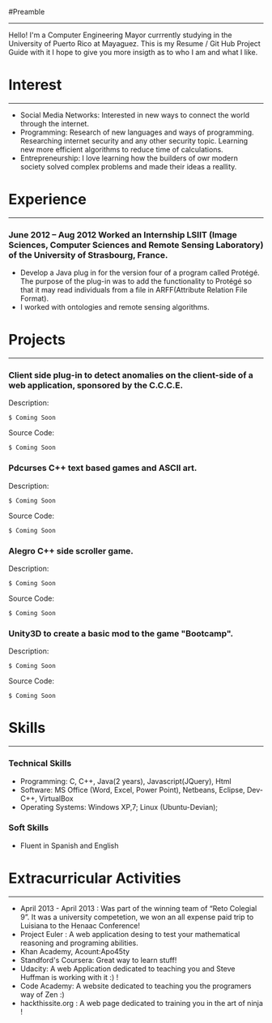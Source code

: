 #Preamble
***
Hello! I'm a Computer Engineering Mayor currrently studying in the University of Puerto Rico at Mayaguez.  This is my Resume / Git Hub Project Guide with it I hope to give you more insigth as to who I am and what I like.


# Interest
***
* Social Media Networks: Interested in new ways to connect the world through the internet.
* Programming: Research of new languages and ways of programming. Researching internet security and any other security topic. Learning new more efficient algorithms to reduce time of calculations.
* Entrepreneurship: I love learning how the builders of owr modern society solved complex problems and made their ideas a reallity.


# Experience 
***
### June 2012 – Aug 2012 Worked an Internship LSIIT (Image Sciences, Computer Sciences and Remote Sensing Laboratory) of the University of Strasbourg, France.
* Develop a Java plug in for the version four of a program called Protégé. The purpose of the plug-in was to add the functionality to Protégé so that it may read individuals from a file in ARFF(Attribute Relation File Format).
* I worked with ontologies and remote sensing algorithms.


# Projects
***

### Client side plug-in to detect anomalies on the client-side of a web application, sponsored by the C.C.C.E. 
  Description:
```
$ Coming Soon 
```
  Source Code:
```
$ Coming Soon 
```

### Pdcurses C++ text based games and ASCII art.
  Description:
```
$ Coming Soon 
```
  Source Code:
```
$ Coming Soon 
```

### Alegro C++ side scroller game.
  Description:
```
$ Coming Soon 
```
  Source Code:
```
$ Coming Soon 
```
###  Unity3D  to create a basic mod to the game "Bootcamp".
  Description:
```
$ Coming Soon 
```
  Source Code:
```
$ Coming Soon 
```

# Skills 
***
### Technical Skills 
* Programming: C, C++, Java(2 years), Javascript(JQuery), Html
* Software: MS Office (Word, Excel, Power Point), Netbeans, Eclipse, Dev-C++, VirtualBox
* Operating Systems: Windows XP,7; Linux (Ubuntu-Devian);

### Soft Skills
* Fluent in Spanish and English


# Extracurricular Activities
***
* April 2013 - April 2013 : Was part of the winning team of “Reto Colegial 9”. It was a university competetion, we won an all expense paid trip to Luisiana to the Henaac Conference!
* Project Euler : A web application desing to test your mathematical reasoning and programing abilities. 
* Khan Academy, Acount:Apo45ty
* Standford's Coursera: Great way to learn stuff!
* Udacity: A web Application dedicated to teaching you and Steve Huffman is working with it :) !
* Code Academy: A website dedicated to teaching you the programers way of Zen :)
* hackthissite.org : A web page dedicated to training you in the art of ninja !

